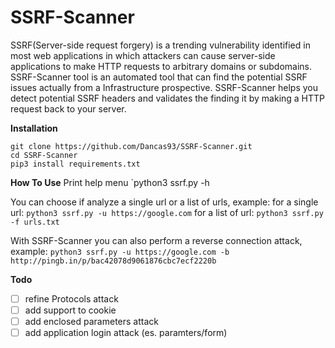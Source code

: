 # SSRF-Scanner

SSRF(Server-side request forgery) is a trending vulnerability identified in most web applications in which attackers can cause server-side applications to make HTTP requests to arbitrary domains or subdomains. SSRF-Scanner tool is an automated tool that can find the potential SSRF issues actually from a Infrastructure prospective. SSRF-Scanner helps you detect potential SSRF headers and validates the finding it by making a HTTP request back to your server. 

**Installation**

```
git clone https://github.com/Dancas93/SSRF-Scanner.git
cd SSRF-Scanner
pip3 install requirements.txt
```

**How To Use**
Print help menu
`python3 ssrf.py -h

You can choose if analyze a single url or a list of urls, example:
for a single url: `python3 ssrf.py -u https://google.com`
for a list of url: `python3 ssrf.py -f urls.txt`

With SSRF-Scanner you can also perform a reverse connection attack, example:
`python3 ssrf.py -u https://google.com -b http://pingb.in/p/bac42078d9061876cbc7ecf2220b`

****Todo****
- [ ] refine Protocols attack
- [ ] add support to cookie
- [ ] add enclosed parameters attack
- [ ] add application login attack (es. paramters/form)
